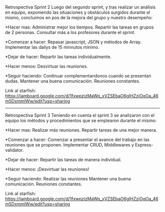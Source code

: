 Retrospectiva Sprint 2
Luego del segundo sprint, y tras realizar un análisis en equipo, exponiendo  las situaciones y obstáculos surgidos durante el mismo, concluimos en pos de la mejora del grupo y nuestro desempeño:

*Hacer mas:
  Administrar mejor los tiempos.
  Repartir las tareas en grupos de 2 personas.
  Consultar más a los profesores durante el sprint.

*Comenzar a hacer:
  Repasar javascript, JSON y métodos de Array.
  Implementar las dailys de 15 minnutos mínimo.

*Dejar de hacer:
  Repartir las tareas individualmente.

*Hacer menos:
  Desvirtuar las reuniones.

*Seguir haciendo:
  Continuar complementandonos cuando se presentan dudas.
  Mantener una buena comunicación.
  Reuniones constantes.

Link al starfish: https://jamboard.google.com/d/1fxwpzjzMaWq_xVZSEbaO6gIHZziOqOa_46m5DxmmIWw/edit?usp=sharing

--------------------------------------------------------------------------------------------------------------------------------------------------

Retrospectiva Sprint 3
Teniendo en cuenta el sprint 3 se analizaron con el equipo los métodos y procedimientos que se emplearon durante el mismo:

*Hacer mas:
  Realizar más reuniones.
  Repartir tareas de una mejor manera.

*Comenzar a hacer:
  Comenzar a presentar el avance del trabajo en las reuniones que se proponen.
  Implementar CRUD, Middlewares y Express-validator.

*Dejar de hacer:
  Repartir las tareas de manera individual.

*Hacer menos:
  ¡Desvirtuar las reuniones!

*Seguir haciendo:
  Realizar las reuniones 
  Mantener una buena comunicación.
  Reuniones constantes.

Link al starfish: https://jamboard.google.com/d/1fxwpzjzMaWq_xVZSEbaO6gIHZziOqOa_46m5DxmmIWw/edit?usp=sharing


